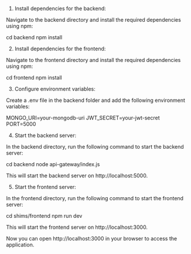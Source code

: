 1. Install dependencies for the backend:

Navigate to the backend directory and install the required dependencies using npm:

cd backend
npm install

2. Install dependencies for the frontend:

Navigate to the frontend directory and install the required dependencies using npm:

cd frontend
npm install

3. Configure environment variables:

Create a .env file in the backend folder and add the following environment variables:

MONGO_URI=your-mongodb-uri
JWT_SECRET=your-jwt-secret
PORT=5000

4. Start the backend server:

In the backend directory, run the following command to start the backend server:

cd backend
node api-gateway/index.js


This will start the backend server on http://localhost:5000.

5. Start the frontend server:

In the frontend directory, run the following command to start the frontend server:

cd shims/frontend
npm run dev


This will start the frontend server on http://localhost:3000.

Now you can open http://localhost:3000 in your browser to access the application.